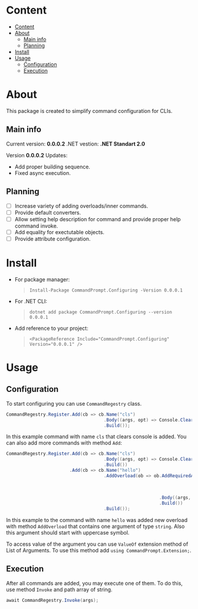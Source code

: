 # Content
- [Content](#content)
- [About](#about)
  - [Main info](#main-info)
  - [Planning](#planning)
- [Install](#install)
- [Usage](#usage)
  - [Configuration](#configuration)
  - [Execution](#execution)

# About
This package is created to simplify command configuration for CLIs.
## Main info
Current version: **0.0.0.2**
.NET vestion: **.NET Standart 2.0**

Version **0.0.0.2** Updates:
* Add proper building sequence.
* Fixed async execution.

## Planning
- [ ] Increase variety of adding overloads/inner commands.
- [ ] Provide default converters.
- [ ] Allow setting help description for command and provide proper help command invoke.
- [ ] Add equality for exectutable objects.
- [ ] Provide attribute configuration.

# Install
- For package manager:
  > `Install-Package CommandPrompt.Configuring -Version 0.0.0.1`
- For .NET CLI:
  > `dotnet add package CommandPrompt.Configuring --version 0.0.0.1`
- Add reference to your project:
  > `<PackageReference Include="CommandPrompt.Configuring" Version="0.0.0.1" />`
# Usage

## Configuration
To start configuring you can use `CommandRegestry` class.
```C#
CommandRegestry.Register.Add(cb => cb.Name("cls")
                                     .Body((args, opt) => Console.Clear())
                                     .Build());
```
In this example command with name `cls` that clears console is added.
You can also add more commands with method `Add`:
```C#
CommandRegestry.Register.Add(cb => cb.Name("cls")
                                     .Body((args, opt) => Console.Clear())
                                     .Build())
                        .Add(cb => cb.Name("hello")
                                     .AddOverload(ob => ob.AddRequiredArgument<string>(ab => ab.Name("name")
                                                                                               .Converter(c => c)
                                                                                               .Validator(n => char.IsUpper(n[0]))
                                                                                               .Build())
                                                          .Body((args, opt) => Console.Write($"Hello, {args.ValueOf<string>("name")}!"))
                                                          .Build())
                                     .Build());
```
In this example to the command with name `hello` was added new overload with method `AddOverload` that contains one argument of type `string`. Also this argument should start with uppercase symbol. 

To access value of the argument you can use `ValueOf` extension method of List of Arguments. To use this method add `using CommandPrompt.Extension;`.

## Execution
After all commands are added, you may execute one of them. To do this, use method `Invoke` and path array of string.
```C#
await CommandRegestry.Invoke(args);
```